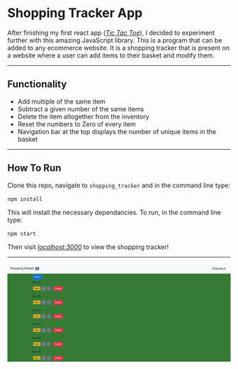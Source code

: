 # Shopping Tracker App

After finishing my first react app ([_Tic Tac Toe_](https://github.com/davidpaps/tic_tac_toe_with_react)), I decided to experiment further with this amazing JavaScript library. This is a program that can be added to any ecommerce website. It is a shopping tracker that is present on a website where a user can add items to their basket and modify them.

---

## Functionality

- Add multiple of the same item
- Subtract a given number of the same items
- Delete the item altogether from the inventory
- Reset the numbers to Zero of every item
- Navigation bar at the top displays the number of unique items in the basket

---

## How To Run

Clone this repo, navigate to `shopping_tracker` and in the command line type:

```
npm install
```

This will install the necessary dependancies. To run, in the command line type:

```
npm start
```

Then visit [_localhost:3000_](http://localhost:3000/) to view the shopping tracker!

---

<img src="./images/view.png">
